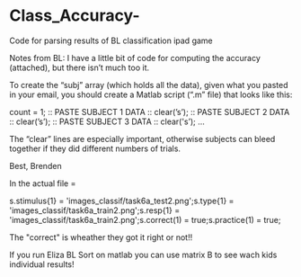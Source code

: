 # Class_Accuracy-
Code for parsing results of BL classification ipad game 

Notes from BL:
I have a little bit of code for computing the accuracy (attached), but there isn’t much too it.

To create the “subj” array (which holds all the data), given what you pasted in your email, you should create a Matlab script (“.m” file) that looks like this:

count = 1;
:: PASTE SUBJECT 1 DATA ::
clear(’s’);
:: PASTE SUBJECT 2 DATA ::
clear(’s’);
:: PASTE SUBJECT 3 DATA ::
clear('s’);
…

The “clear” lines are especially important, otherwise subjects can bleed together if they did different numbers of trials.

Best,
Brenden


In the actual file = 

 s.stimulus{1} = 'images_classif/task6a_test2.png';s.type{1} = 'images_classif/task6a_train2.png';s.resp{1} = 'images_classif/task6a_train2.png';s.correct(1) = true;s.practice(1) = true;

The "correct" is wheather they got it right or not!!

If you run Eliza BL Sort on matlab you can use matrix B to see wach kids individual results! 
